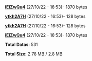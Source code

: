 [**iEiZwQu4**](/data/iEiZwQu4.txt) (27/10/22 - 16:53)- 1870 bytes

[**ytkh2A7H**](/data/ytkh2A7H.txt) (27/10/22 - 16:53)- 128 bytes

[**ytkh2A7H**](/data/ytkh2A7H.txt) (27/10/22 - 16:53)- 128 bytes

[**iEiZwQu4**](/data/iEiZwQu4.txt) (27/10/22 - 16:53)- 1870 bytes

**Total Datas**: 531

**Total Size**: 2.78 MB / 2.8 MB